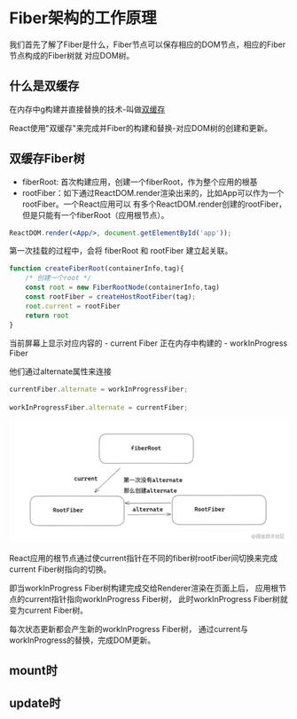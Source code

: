 # Fiber架构的工作原理

我们首先了解了Fiber是什么，Fiber节点可以保存相应的DOM节点，相应的Fiber节点构成的Fiber树就
对应DOM树。

## 什么是双缓存
在内存中g构建并直接替换的技术-叫做[双缓存](https://baike.baidu.com/item/%E5%8F%8C%E7%BC%93%E5%86%B2)

React使用"双缓存"来完成并Fiber的构建和替换-对应DOM树的创建和更新。

## 双缓存Fiber树

- fiberRoot: 首次构建应用，创建一个fiberRoot，作为整个应用的根基
- rootFiber：如下通过ReactDOM.render渲染出来的，比如App可以作为一个rootFiber。一个React应用可以
有多个ReactDOM.render创建的rootFiber，但是只能有一个fiberRoot（应用根节点）。

```jsx harmony
ReactDOM.render(<App/>, document.getElementById('app'));
```

第一次挂载的过程中，会将 fiberRoot 和 rootFiber 建立起关联。

```js
function createFiberRoot(containerInfo,tag){
    /* 创建一个root */
    const root = new FiberRootNode(containerInfo,tag)
    const rootFiber = createHostRootFiber(tag);
    root.current = rootFiber
    return root
}
```

当前屏幕上显示对应内容的 - current Fiber
正在内存中构建的 - workInProgress Fiber

他们通过alternate属性来连接

```js
currentFiber.alternate = workInProgressFiber;

workInProgressFiber.alternate = currentFiber;
```
![rootFiber](./img/fiber_fiberRoot.png)

React应用的根节点通过使current指针在不同的fiber树rootFiber间切换来完成current Fiber树指向的切换。

即当workInProgress Fiber树构建完成交给Renderer渲染在页面上后，
应用根节点的current指针指向workInProgress Fiber树，
此时workInProgress Fiber树就变为current Fiber树。

每次状态更新都会产生新的workInProgress Fiber树，
通过current与workInProgress的替换，完成DOM更新。


## mount时

## update时
